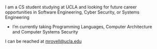 I am a CS student studying at UCLA and looking for future career opportunities in Software Engineering, Cyber Security, or Systems Engineering

- I’m currently taking Programming Languages, Computer Architecture and Computer Systems Security
 
I can be reached at mrovell@ucla.edu
